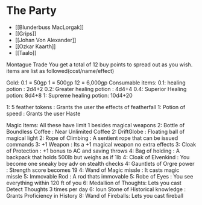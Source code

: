 # The Party


* [[Blunderbuss MacLorgak]]
* [[Grips]]
* [[Johan Von Alexander]]
* [[Ozkar Kaarth]]
* [[Taalo]]

Montague Trade
You get a total of 12 buy points to spread out as you wish. items are list as followed(cost/name/effect)

Gold:
0.1 = 50gp
1 = 500gp
12 = 6,000gp
Consumable items:
0.1: healing potion : 2d4+2
0.2: Greater healing potion : 4d4+4
0.4: Superior Healing potion: 8d4+8
1: Supreme healing potion: 10d4+20

1: 5 feather tokens : Grants the user the effects of featherfall
1: Potion of speed : Grants the user Haste

Magic Items: All these have limit 1 besides magical weapons
2: Bottle of Boundless Coffee : Near Unlimited Coffee
2: DriftGlobe : Floating ball of magical light
2: Rope of Climbing : A sentient rope that can be issued commands
3: +1 Weapon : Its a +1 magical weapon no extra effects
3: Cloak of Protection : +1 bonus to AC and saving throws
4: Bag of holding : A backpack that holds 500lb but weighs as if 1lb
4: Cloak of Elvenkind : You become one sneaky boy adv on stealth checks
4: Gauntlets of Orgre power : Strength score becomes 19
4: Wand of Magic missle : It casts magic missle
5: Immovable Rod : A rod thats immovable
5: Robe of Eyes : You see everything within 120 ft of you
6: Medallion of Thoughts: Lets you cast Detect Thoughts 3 times per day
6: Ioun Stone of Historical knowledge : Grants Proficiency in History
8: Wand of Fireballs: Lets you cast fireball